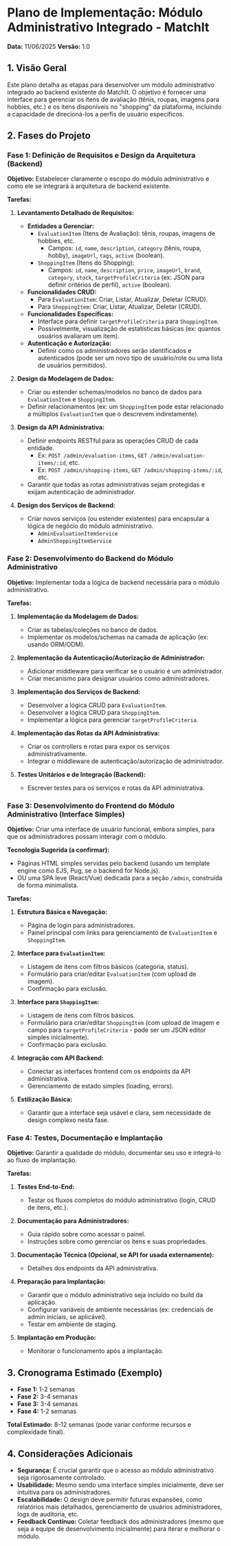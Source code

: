 # Plano de Implementação: Módulo Administrativo Integrado - MatchIt

**Data:** 11/06/2025
**Versão:** 1.0

## 1. Visão Geral

Este plano detalha as etapas para desenvolver um módulo administrativo integrado ao backend existente do MatchIt. O objetivo é fornecer uma interface para gerenciar os itens de avaliação (tênis, roupas, imagens para hobbies, etc.) e os itens disponíveis no "shopping" da plataforma, incluindo a capacidade de direcioná-los a perfis de usuário específicos.

## 2. Fases do Projeto

### Fase 1: Definição de Requisitos e Design da Arquitetura (Backend)

**Objetivo:** Estabelecer claramente o escopo do módulo administrativo e como ele se integrará à arquitetura de backend existente.

**Tarefas:**

1.  **Levantamento Detalhado de Requisitos:**
    *   **Entidades a Gerenciar:**
        *   `EvaluationItem` (Itens de Avaliação): tênis, roupas, imagens de hobbies, etc.
            *   Campos: `id`, `name`, `description`, `category` (tênis, roupa, hobby), `imageUrl`, `tags`, `active` (boolean).
        *   `ShoppingItem` (Itens do Shopping):
            *   Campos: `id`, `name`, `description`, `price`, `imageUrl`, `brand`, `category`, `stock`, `targetProfileCriteria` (ex: JSON para definir critérios de perfil), `active` (boolean).
    *   **Funcionalidades CRUD:**
        *   Para `EvaluationItem`: Criar, Listar, Atualizar, Deletar (CRUD).
        *   Para `ShoppingItem`: Criar, Listar, Atualizar, Deletar (CRUD).
    *   **Funcionalidades Específicas:**
        *   Interface para definir `targetProfileCriteria` para `ShoppingItem`.
        *   Possivelmente, visualização de estatísticas básicas (ex: quantos usuários avaliaram um item).
    *   **Autenticação e Autorização:**
        *   Definir como os administradores serão identificados e autenticados (pode ser um novo tipo de usuário/role ou uma lista de usuários permitidos).

2.  **Design da Modelagem de Dados:**
    *   Criar ou estender schemas/modelos no banco de dados para `EvaluationItem` e `ShoppingItem`.
    *   Definir relacionamentos (ex: um `ShoppingItem` pode estar relacionado a múltiplos `EvaluationItem` que o descrevem indiretamente).

3.  **Design da API Administrativa:**
    *   Definir endpoints RESTful para as operações CRUD de cada entidade.
        *   Ex: `POST /admin/evaluation-items`, `GET /admin/evaluation-items/:id`, etc.
        *   Ex: `POST /admin/shopping-items`, `GET /admin/shopping-items/:id`, etc.
    *   Garantir que todas as rotas administrativas sejam protegidas e exijam autenticação de administrador.

4.  **Design dos Serviços de Backend:**
    *   Criar novos serviços (ou estender existentes) para encapsular a lógica de negócio do módulo administrativo.
        *   `AdminEvaluationItemService`
        *   `AdminShoppingItemService`

### Fase 2: Desenvolvimento do Backend do Módulo Administrativo

**Objetivo:** Implementar toda a lógica de backend necessária para o módulo administrativo.

**Tarefas:**

1.  **Implementação da Modelagem de Dados:**
    *   Criar as tabelas/coleções no banco de dados.
    *   Implementar os modelos/schemas na camada de aplicação (ex: usando ORM/ODM).

2.  **Implementação da Autenticação/Autorização de Administrador:**
    *   Adicionar middleware para verificar se o usuário é um administrador.
    *   Criar mecanismo para designar usuários como administradores.

3.  **Implementação dos Serviços de Backend:**
    *   Desenvolver a lógica CRUD para `EvaluationItem`.
    *   Desenvolver a lógica CRUD para `ShoppingItem`.
    *   Implementar a lógica para gerenciar `targetProfileCriteria`.

4.  **Implementação das Rotas da API Administrativa:**
    *   Criar os controllers e rotas para expor os serviços administrativamente.
    *   Integrar o middleware de autenticação/autorização de administrador.

5.  **Testes Unitários e de Integração (Backend):**
    *   Escrever testes para os serviços e rotas da API administrativa.

### Fase 3: Desenvolvimento do Frontend do Módulo Administrativo (Interface Simples)

**Objetivo:** Criar uma interface de usuário funcional, embora simples, para que os administradores possam interagir com o módulo.

**Tecnologia Sugerida (a confirmar):**
*   Páginas HTML simples servidas pelo backend (usando um template engine como EJS, Pug, se o backend for Node.js).
*   OU uma SPA leve (React/Vue) dedicada para a seção `/admin`, construída de forma minimalista.

**Tarefas:**

1.  **Estrutura Básica e Navegação:**
    *   Página de login para administradores.
    *   Painel principal com links para gerenciamento de `EvaluationItem` e `ShoppingItem`.

2.  **Interface para `EvaluationItem`:**
    *   Listagem de itens com filtros básicos (categoria, status).
    *   Formulário para criar/editar `EvaluationItem` (com upload de imagem).
    *   Confirmação para exclusão.

3.  **Interface para `ShoppingItem`:**
    *   Listagem de itens com filtros básicos.
    *   Formulário para criar/editar `ShoppingItem` (com upload de imagem e campo para `targetProfileCriteria` - pode ser um JSON editor simples inicialmente).
    *   Confirmação para exclusão.

4.  **Integração com API Backend:**
    *   Conectar as interfaces frontend com os endpoints da API administrativa.
    *   Gerenciamento de estado simples (loading, errors).

5.  **Estilização Básica:**
    *   Garantir que a interface seja usável e clara, sem necessidade de design complexo nesta fase.

### Fase 4: Testes, Documentação e Implantação

**Objetivo:** Garantir a qualidade do módulo, documentar seu uso e integrá-lo ao fluxo de implantação.

**Tarefas:**

1.  **Testes End-to-End:**
    *   Testar os fluxos completos do módulo administrativo (login, CRUD de itens, etc.).

2.  **Documentação para Administradores:**
    *   Guia rápido sobre como acessar o painel.
    *   Instruções sobre como gerenciar os itens e suas propriedades.

3.  **Documentação Técnica (Opcional, se API for usada externamente):**
    *   Detalhes dos endpoints da API administrativa.

4.  **Preparação para Implantação:**
    *   Garantir que o módulo administrativo seja incluído no build da aplicação.
    *   Configurar variáveis de ambiente necessárias (ex: credenciais de admin iniciais, se aplicável).
    *   Testar em ambiente de staging.

5.  **Implantação em Produção:**
    *   Monitorar o funcionamento após a implantação.

## 3. Cronograma Estimado (Exemplo)

*   **Fase 1:** 1-2 semanas
*   **Fase 2:** 3-4 semanas
*   **Fase 3:** 3-4 semanas
*   **Fase 4:** 1-2 semanas

**Total Estimado:** 8-12 semanas (pode variar conforme recursos e complexidade final).

## 4. Considerações Adicionais

*   **Segurança:** É crucial garantir que o acesso ao módulo administrativo seja rigorosamente controlado.
*   **Usabilidade:** Mesmo sendo uma interface simples inicialmente, deve ser intuitiva para os administradores.
*   **Escalabilidade:** O design deve permitir futuras expansões, como relatórios mais detalhados, gerenciamento de usuários administradores, logs de auditoria, etc.
*   **Feedback Contínuo:** Coletar feedback dos administradores (mesmo que seja a equipe de desenvolvimento inicialmente) para iterar e melhorar o módulo.
